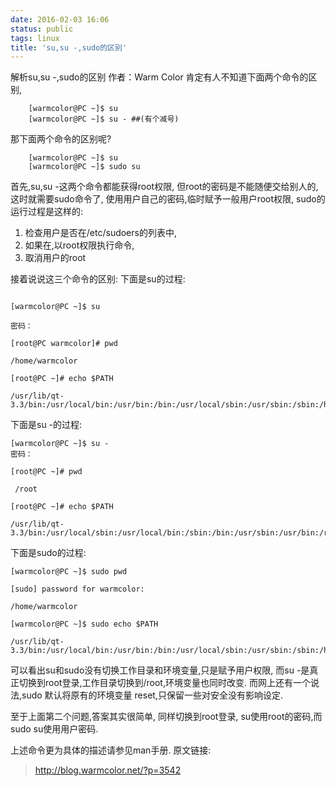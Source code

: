 ```yaml
---
date: 2016-02-03 16:06
status: public
tags: linux
title: 'su,su -,sudo的区别'
---
```


解析su,su -,sudo的区别
作者：Warm Color
肯定有人不知道下面两个命令的区别,
```
	[warmcolor@PC ~]$ su
	[warmcolor@PC ~]$ su - ##(有个减号)
```

那下面两个命令的区别呢?

```
	[warmcolor@PC ~]$ su
	[warmcolor@PC ~]$ sudo su
```
 
首先,su,su -这两个命令都能获得root权限,
但root的密码是不能随便交给别人的,这时就需要sudo命令了,
使用用户自己的密码,临时赋予一般用户root权限,
sudo的运行过程是这样的:

1.	检查用户是否在/etc/sudoers的列表中,
2.	如果在,以root权限执行命令,
3.	取消用户的root
 
接着说说这三个命令的区别:
下面是su的过程:
```

[warmcolor@PC ~]$ su
 
密码：
 
[root@PC warmcolor]# pwd
 
/home/warmcolor
 
[root@PC ~]# echo $PATH
 
/usr/lib/qt-3.3/bin:/usr/local/bin:/usr/bin:/bin:/usr/local/sbin:/usr/sbin:/sbin:/home/warmcolor/bin
```
下面是su -的过程:
```
[warmcolor@PC ~]$ su -
密码：
 
[root@PC ~]# pwd
 
 /root
 
[root@PC ~]# echo $PATH
 
/usr/lib/qt-3.3/bin:/usr/local/sbin:/usr/local/bin:/sbin:/bin:/usr/sbin:/usr/bin:/root/bin
```
下面是sudo的过程:
```
[warmcolor@PC ~]$ sudo pwd
 
[sudo] password for warmcolor:
 
/home/warmcolor
 
[warmcolor@PC ~]$ sudo echo $PATH
 
/usr/lib/qt-3.3/bin:/usr/local/bin:/usr/bin:/bin:/usr/local/sbin:/usr/sbin:/sbin:/home/warmcolor/bin
```
可以看出su和sudo没有切换工作目录和环境变量,只是赋予用户权限,
而su -是真正切换到root登录,工作目录切换到/root,环境变量也同时改变.
而网上还有一个说法,sudo 默认将原有的环境变量 reset,只保留一些对安全没有影响设定.
 
至于上面第二个问题,答案其实很简单,
同样切换到root登录,
su使用root的密码,而sudo su使用用户密码.
 
上述命令更为具体的描述请参见man手册.
  原文链接: 
  >http://blog.warmcolor.net/?p=3542